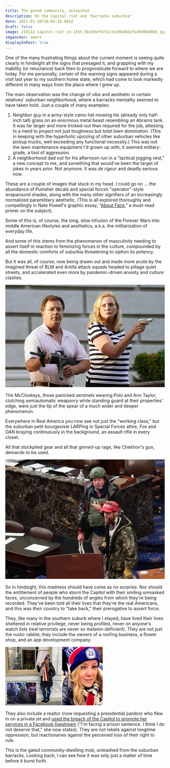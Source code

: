 ```yaml
---
title: The gated community, unleashed
description: On the Capitol riot and "barracks suburbia"
date: 2021-01-16T16:05:26.662Z
draft: false
image: 210112-capitol-riot-jm-1555_9bc5bef9752cdc89e8bb2fed9d0b8988.jpg
imganchor: smart
displayInPost: true
---
```

One of the many frustrating things about the current moment is seeing quite clearly in hindsight all the signs that presaged it, and grappling with my inability (or reluctance) back then to prognosticate forward to where we are today. For me personally, certain of the warning signs appeared during a visit last year to my southern home state, which had come to look markedly different in many ways from the place where I grew up.

The main observation was the change of vibe and aesthetic in certain relatives' suburban neighborhood, where a barracks mentality seemed to have taken hold. Just a couple of many examples:

1. Neighbor guy in a army-style camo hat mowing his (already only half-inch tall) grass on an enormous metal beast resembling an Abrams tank. It was far larger and more tricked-out than required for the job, attesting to a need to project not just toughness but *total lawn domination*. (This in keeping with the hyperbolic upsizing of other suburban vehicles like pickup trucks, well exceeding any functional necessity.) This was not the lawn maintenance equipment I'd grown up with; it seemed military-grade, a tool of aggression.
2. A neighborhood dad out for his afternoon run in a "tactical jogging vest," a new concept to me, and something that would've been the target of jokes in years prior. Not anymore. It was *de rigeur* and deadly serious now. 

These are a couple of images that stuck in my head. I could go on ... the abundance of Punisher decals and special forces "operator"-style wraparound shades, along with the many other signifiers of an increasingly normalized paramilitary aesthetic. (This is all explored thoroughly and compellingly in Nate Powell's graphic essay, "[About Face](https://popula.com/2019/02/24/about-face/)," a must-read primer on the subject).

Some of this is, of course, the long, slow infusion of the Forever Wars into middle American lifestyles and aesthetics, a.k.a. the militarization of everyday life.

And some of this stems from the phenomenon of masculinity needing to assert itself in reaction to feminizing forces in the culture, compounded by all the domestic comforts of suburbia threatening to siphon its potency.

But it was all, of course, now being drawn out and made more acute by the imagined threat of BLM and Antifa attack squads headed to pillage quiet streets, and accelerated even more by pandemic-driven anxiety and culture clashes.

![](_114088607_4134eab6-8c47-491b-9969-589fd046adb4.jpg)

The McCloskeys, those panicked sentinels wearing Polo and Ann Taylor, clutching semiautomatic weaponry while standing guard at their properties' edge, were just the tip of the spear of a much wider and deeper phenomenon.

Everywhere in Real America you now see not just the "working class," but the suburban petit bourgeoisie LARPing in Special Forces attire, Fox and OAN braying continuously in the background, an assault rifle in every closet.

All that stockpiled gear and all that ginned-up rage, like Chekhov's gun, demands to be used.

![](5ff9839cd184b30018aadecd.jpeg)

So in hindsight, this madness should have come as no surprise. Nor should the entitlement of people who storm the Capitol with their smiling unmasked faces, unconcerned by the hundreds of angles from which they're being recorded. They've been told all their lives that they're the real Americans, and this was *their* country to "take back," their prerogative to assert force.

They, like many in the southern suburb where I stayed, have lived their lives sheltered in relative privilege, never being profiled, never on anyone's watch lists (real terrorists are never so melanin-deficient). They are not just the rustic rabble; they include the owners of a roofing business, a flower shop, and an app development company. 

![](38065950-0-image-a-55_1610748281882.jpg)

They also include a realtor (now requesting a presidential pardon) who flew in on a private jet and [used the breach of the Capitol to promote her services in a Facebook livestream](https://www.newsweek.com/jenna-ryan-jet-capitol-riot-asks-donald-trump-pardon-1562087) ("I'm facing a prison sentence. I think I do not deserve that," she now states). They are not rebels against longtime oppression, but reactionaries against the perceived loss of their right to rule.

This is the gated community-dwelling mob, unleashed from the suburban barracks. Looking back, I can see how it was only just a matter of time before it burst forth.